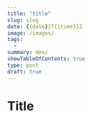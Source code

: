 ```yaml
---
title: "title"
slug: slug
date: {{date}}T{{time}}Z
image: /images/
tags:
  - 
summary: desc
showTableOfContents: true
type: post
draft: true
---
```


# Title